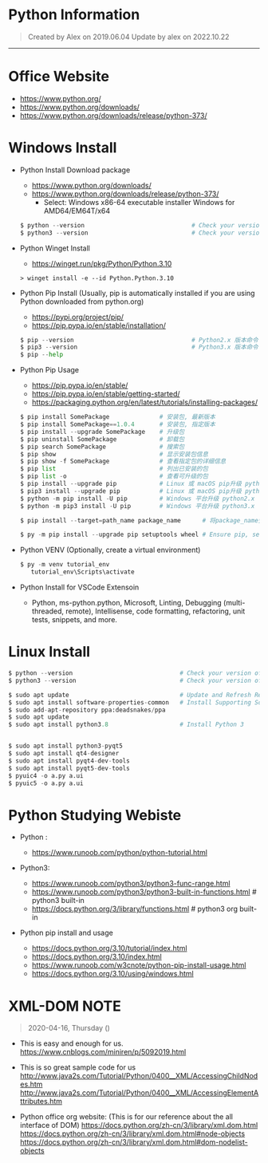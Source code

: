 Python Information
==================================================================================
> Created by Alex on 2019.06.04 
> Update by alex on 2022.10.22
----------------------------------------------------------------------------------

# Office Website
 - https://www.python.org/
 - https://www.python.org/downloads/
 - https://www.python.org/downloads/release/python-373/

# Windows Install
- Python Install Download package
   + https://www.python.org/downloads/
   + https://www.python.org/downloads/release/python-373/
      + Select: Windows x86-64 executable installer	Windows	for AMD64/EM64T/x64
   ```python
   $ python --version                              # Check your version of Python 
   $ python3 --version                             # Check your version of Python3
   ```

- Python Winget Install
   + https://winget.run/pkg/Python/Python.3.10
   ```
   > winget install -e --id Python.Python.3.10
   ```

- Python Pip Install (Usually, pip is automatically installed if you are using Python downloaded from python.org)
   + https://pypi.org/project/pip/
   + https://pip.pypa.io/en/stable/installation/
   ```python
   $ pip --version                                 # Python2.x 版本命令
   $ pip3 --version                                # Python3.x 版本命令
   $ pip --help
   ```
- Python Pip Usage
   + https://pip.pypa.io/en/stable/
   + https://pip.pypa.io/en/stable/getting-started/
   + https://packaging.python.org/en/latest/tutorials/installing-packages/
   ```python
   $ pip install SomePackage              # 安装包, 最新版本
   $ pip install SomePackage==1.0.4       # 安装包, 指定版本
   $ pip install --upgrade SomePackage    # 升级包
   $ pip uninstall SomePackage            # 卸载包
   $ pip search SomePackage               # 搜索包
   $ pip show                             # 显示安装包信息
   $ pip show -f SomePackage              # 查看指定包的详细信息
   $ pip list                             # 列出已安装的包
   $ pip list -o                          # 查看可升级的包
   $ pip install --upgrade pip            # Linux 或 macOS pip升级 python2.x
   $ pip3 install --upgrade pip           # Linux 或 macOS pip升级 python3.x
   $ python -m pip install -U pip         # Windows 平台升级 python2.x
   $ python -m pip3 install -U pip        # Windows 平台升级 python3.x

   $ pip install --target=path_name package_name      # 将package_name安装到path_name处

   $ py -m pip install --upgrade pip setuptools wheel # Ensure pip, setuptools, and wheel are up to date
   ```

- Python VENV (Optionally, create a virtual environment)
   ```python
   $ py -m venv tutorial_env
      tutorial_env\Scripts\activate
   
   ```

 - Python Install for VSCode Extensoin
    - Python, ms-python.python, Microsoft, Linting, Debugging (multi-threaded, remote), Intellisense, code formatting, refactoring, unit tests, snippets, and more.

# Linux Install

```python
$ python --version                              # Check your version of Python 
$ python3 --version                             # Check your version of Python3

$ sudo apt update                               # Update and Refresh Repository Lists
$ sudo apt install software-properties-common   # Install Supporting Software
$ sudo add-apt-repository ppa:deadsnakes/ppa
$ sudo apt update
$ sudo apt install python3.8                    # Install Python 3


$ sudo apt install python3-pyqt5
$ sudo apt install qt4-designer
$ sudo apt install pyqt4-dev-tools
$ sudo apt install pyqt5-dev-tools
$ pyuic4 -o a.py a.ui
$ pyuic5 -o a.py a.ui
```


# Python Studying Webiste
- Python : 
   + https://www.runoob.com/python/python-tutorial.html
- Python3: 
   + https://www.runoob.com/python3/python3-func-range.html
   + https://www.runoob.com/python3/python3-built-in-functions.html     # python3 built-in 
   + https://docs.python.org/3/library/functions.html                   # python3 org built-in

- Python pip install and usage
   + https://docs.python.org/3.10/tutorial/index.html
   + https://docs.python.org/3.10/index.html
   + https://www.runoob.com/w3cnote/python-pip-install-usage.html 
   + https://docs.python.org/3.10/using/windows.html

# XML-DOM NOTE
> 2020-04-16, Thursday ()
- This is easy and enough for us.
https://www.cnblogs.com/miniren/p/5092019.html


- This is so great sample code for us
http://www.java2s.com/Tutorial/Python/0400__XML/AccessingChildNodes.htm 
http://www.java2s.com/Tutorial/Python/0400__XML/AccessingElementAttributes.htm


- Python office org website: (This is for our reference about the all interface of DOM)
https://docs.python.org/zh-cn/3/library/xml.dom.html  
https://docs.python.org/zh-cn/3/library/xml.dom.html#node-objects
https://docs.python.org/zh-cn/3/library/xml.dom.html#dom-nodelist-objects


